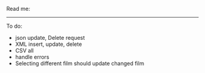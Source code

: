 Read me:

---
To do:
- json update, Delete request
- XML insert, update, delete
- CSV all
- handle errors
- Selecting different film should update changed film